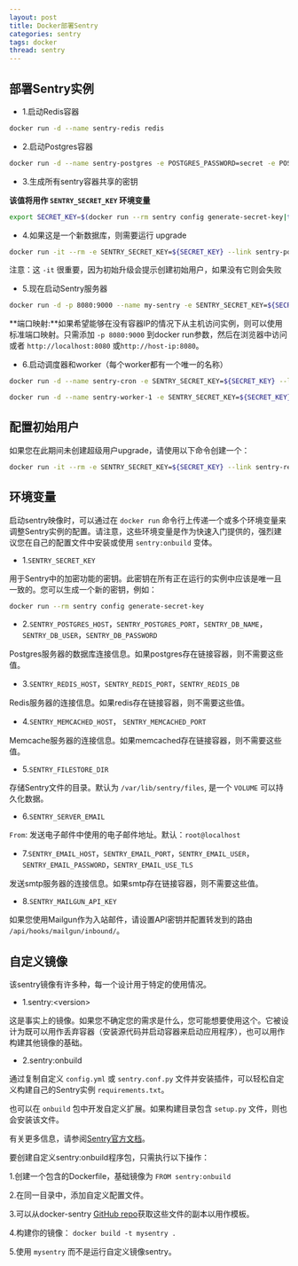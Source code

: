 ```yaml
---
layout: post
title: Docker部署Sentry
categories: sentry
tags: docker
thread: sentry
---
```


## 部署Sentry实例

* 1.启动Redis容器

```bash
docker run -d --name sentry-redis redis
```

* 2.启动Postgres容器

```bash
docker run -d --name sentry-postgres -e POSTGRES_PASSWORD=secret -e POSTGRES_USER=sentry postgres
```

* 3.生成所有sentry容器共享的密钥

**该值将用作 `SENTRY_SECRET_KEY` 环境变量**

```bash
export SECRET_KEY=$(docker run --rm sentry config generate-secret-key|tail -n 1)
```

* 4.如果这是一个新数据库，则需要运行 upgrade

```bash
docker run -it --rm -e SENTRY_SECRET_KEY=${SECRET_KEY} --link sentry-postgres:postgres --link sentry-redis:redis sentry upgrade
```

注意：这 `-it` 很重要，因为初始升级会提示创建初始用户，如果没有它则会失败

* 5.现在启动Sentry服务器

```bash
docker run -d -p 8080:9000 --name my-sentry -e SENTRY_SECRET_KEY=${SECRET_KEY} --link sentry-redis:redis --link sentry-postgres:postgres sentry
```

**端口映射:**如果希望能够在没有容器IP的情况下从主机访问实例，则可以使用标准端口映射。只需添加 `-p 8080:9000` 到docker run参数，然后在浏览器中访问或者 `http://localhost:8080` 或`http://host-ip:8080`。

* 6.启动调度器和worker（每个worker都有一个唯一的名称）

```bash
docker run -d --name sentry-cron -e SENTRY_SECRET_KEY=${SECRET_KEY} --link sentry-postgres:postgres --link sentry-redis:redis sentry run cron

docker run -d --name sentry-worker-1 -e SENTRY_SECRET_KEY=${SECRET_KEY} --link sentry-postgres:postgres --link sentry-redis:redis sentry run worker
```

## 配置初始用户

如果您在此期间未创建超级用户upgrade，请使用以下命令创建一个：

```bash
docker run -it --rm -e SENTRY_SECRET_KEY=${SECRET_KEY} --link sentry-redis:redis --link sentry-postgres:postgres sentry createuser
```

## 环境变量

启动sentry映像时，可以通过在 `docker run` 命令行上传递一个或多个环境变量来调整Sentry实例的配置。请注意，这些环境变量是作为快速入门提供的，强烈建议您在自己的配置文件中安装或使用 `sentry:onbuild` 变体。

* 1.`SENTRY_SECRET_KEY`

用于Sentry中的加密功能的密钥。此密钥在所有正在运行的实例中应该是唯一且一致的。您可以生成一个新的密钥，例如：

```bash
docker run --rm sentry config generate-secret-key
```

* 2.`SENTRY_POSTGRES_HOST`，`SENTRY_POSTGRES_PORT`，`SENTRY_DB_NAME`，`SENTRY_DB_USER`，`SENTRY_DB_PASSWORD`

Postgres服务器的数据库连接信息。如果postgres存在链接容器，则不需要这些值。

* 3.`SENTRY_REDIS_HOST`，`SENTRY_REDIS_PORT`，`SENTRY_REDIS_DB`

Redis服务器的连接信息。如果redis存在链接容器，则不需要这些值。

* 4.`SENTRY_MEMCACHED_HOST`， `SENTRY_MEMCACHED_PORT`

Memcache服务器的连接信息。如果memcached存在链接容器，则不需要这些值。

* 5.`SENTRY_FILESTORE_DIR`

存储Sentry文件的目录。默认为 `/var/lib/sentry/files`, 是一个 `VOLUME` 可以持久化数据。

* 6.`SENTRY_SERVER_EMAIL`

`From`: 发送电子邮件中使用的电子邮件地址。默认：`root@localhost`

* 7.`SENTRY_EMAIL_HOST`，`SENTRY_EMAIL_PORT`，`SENTRY_EMAIL_USER`，`SENTRY_EMAIL_PASSWORD`，`SENTRY_EMAIL_USE_TLS`

发送smtp服务器的连接信息。如果smtp存在链接容器，则不需要这些值。

* 8.`SENTRY_MAILGUN_API_KEY`

如果您使用Mailgun作为入站邮件，请设置API密钥并配置转发到的路由 `/api/hooks/mailgun/inbound/`。

## 自定义镜像

该sentry镜像有许多种，每一个设计用于特定的使用情况。

* 1.sentry:\<version>

这是事实上的镜像。如果您不确定您的需求是什么，您可能想要使用这个。它被设计为既可以用作丢弃容器（安装源代码并启动容器来启动应用程序），也可以用作构建其他镜像的基础。

* 2.sentry:onbuild

通过复制自定义 `config.yml` 或 `sentry.conf.py` 文件并安装插件，可以轻松自定义构建自己的Sentry实例 `requirements.txt`。

也可以在 `onbuild` 包中开发自定义扩展。如果构建目录包含 `setup.py` 文件，则也会安装该文件。

有关更多信息，请参阅[Sentry官方文档](https://docs.getsentry.com/on-premise/server/installation/)。

要创建自定义sentry:onbuild程序包，只需执行以下操作：

1.创建一个包含的Dockerfile，基础镜像为 `FROM sentry:onbuild`

2.在同一目录中，添加自定义配置文件。

3.可以从docker-sentry [GitHub repo](https://github.com/getsentry/docker-sentry/)获取这些文件的副本以用作模板。

4.构建你的镜像： `docker build -t mysentry .`

5.使用 `mysentry` 而不是运行自定义镜像sentry。
